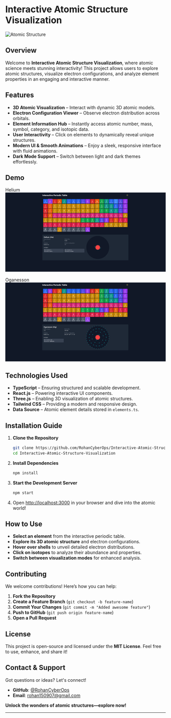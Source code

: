 

# Interactive Atomic Structure Visualization

![Atomic Structure](https://media.giphy.com/media/13twUEuUnCrEju/giphy.gif?cid=790b76118gh7v5hna7ztr3xmc2xvx4vcaa36uv9y4qfp3crz\&ep=v1_gifs_search\&rid=giphy.gif\&ct=g)

## Overview

Welcome to **Interactive Atomic Structure Visualization**, where atomic science meets stunning interactivity! This project allows users to explore atomic structures, visualize electron configurations, and analyze element properties in an engaging and interactive manner.

## Features

* **3D Atomic Visualization** – Interact with dynamic 3D atomic models.
* **Electron Configuration Viewer** – Observe electron distribution across orbitals.
* **Element Information Hub** – Instantly access atomic number, mass, symbol, category, and isotopic data.
* **User Interactivity** – Click on elements to dynamically reveal unique structures.
* **Modern UI & Smooth Animations** – Enjoy a sleek, responsive interface with fluid animations.
* **Dark Mode Support** – Switch between light and dark themes effortlessly.

## Demo

Helium
![Atomic Structure](ui1.png)

Oganesson
![Atomic Structure](ui2.png)

## Technologies Used

* **TypeScript** – Ensuring structured and scalable development.
* **React.js** – Powering interactive UI components.
* **Three.js** – Enabling 3D visualization of atomic structures.
* **Tailwind CSS** – Providing a modern and responsive design.
* **Data Source** – Atomic element details stored in `elements.ts`.

## Installation Guide

1. **Clone the Repository**

   ```sh
   git clone https://github.com/RohanCyberOps/Interactive-Atomic-Structure-Visualization.git
   cd Interactive-Atomic-Structure-Visualization
   ```
2. **Install Dependencies**

   ```sh
   npm install
   ```
3. **Start the Development Server**

   ```sh
   npm start
   ```
4. Open [http://localhost:3000](http://localhost:3000) in your browser and dive into the atomic world!

## How to Use

* **Select an element** from the interactive periodic table.
* **Explore its 3D atomic structure** and electron configurations.
* **Hover over shells** to unveil detailed electron distributions.
* **Click on isotopes** to analyze their abundance and properties.
* **Switch between visualization modes** for enhanced analysis.

## Contributing

We welcome contributions! Here’s how you can help:

1. **Fork the Repository**
2. **Create a Feature Branch** (`git checkout -b feature-name`)
3. **Commit Your Changes** (`git commit -m "Added awesome feature"`)
4. **Push to GitHub** (`git push origin feature-name`)
5. **Open a Pull Request**

## License

This project is open-source and licensed under the **MIT License**. Feel free to use, enhance, and share it!

## Contact & Support

Got questions or ideas? Let's connect!

* **GitHub**: [@RohanCyberOps](https://github.com/RohanCyberOps)
* **Email**: [rohan150907@gmail.com](mailto:rohan150907@gmail.com)

**Unlock the wonders of atomic structures—explore now!**

---
